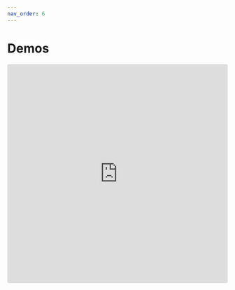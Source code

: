 ```yaml
---
nav_order: 6
---
```


# Demos

<iframe src="https://codesandbox.io/embed/wq21xzl2kk?fontsize=13&hidenavigation=1&module=%2FApp.vue&moduleview=1" style="width:100%; height:500px; border:0; border-radius: 4px; overflow:hidden;" sandbox="allow-modals allow-forms allow-popups allow-scripts allow-same-origin"></iframe>
